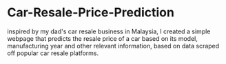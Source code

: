 # Car-Resale-Price-Prediction

inspired by my dad's car resale business in Malaysia, I created a simple webpage that predicts the resale price of a car based on its model, manufacturing year and other relevant information, based on data scraped off popular car resale platforms. 
